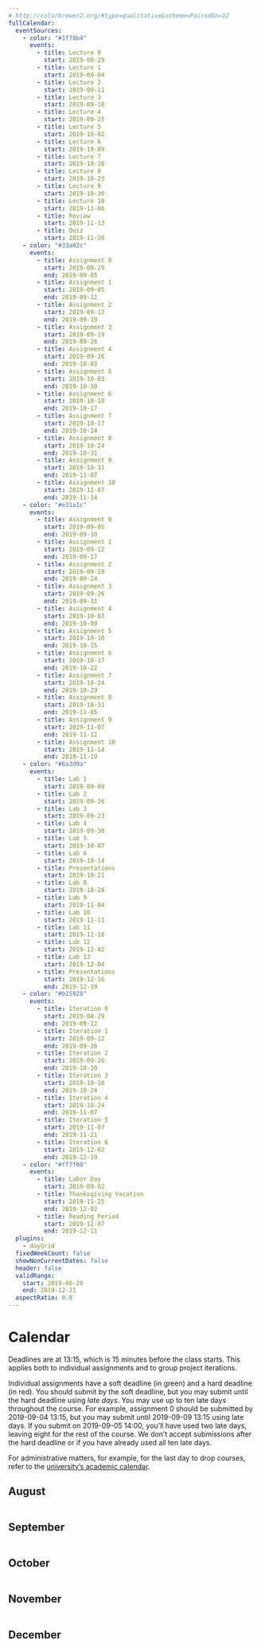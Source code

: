 ```yaml
---
# http://colorbrewer2.org/#type=qualitative&scheme=Paired&n=12
fullCalendar:
  eventSources:
    - color: "#1f78b4"
      events:
        - title: Lecture 0
          start: 2019-08-29
        - title: Lecture 1
          start: 2019-09-04
        - title: Lecture 2
          start: 2019-09-11
        - title: Lecture 3
          start: 2019-09-18
        - title: Lecture 4
          start: 2019-09-25
        - title: Lecture 5
          start: 2019-10-02
        - title: Lecture 6
          start: 2019-10-09
        - title: Lecture 7
          start: 2019-10-16
        - title: Lecture 8
          start: 2019-10-23
        - title: Lecture 9
          start: 2019-10-30
        - title: Lecture 10
          start: 2019-11-06
        - title: Review
          start: 2019-11-13
        - title: Quiz
          start: 2019-11-20
    - color: "#33a02c"
      events:
        - title: Assignment 0
          start: 2019-08-29
          end: 2019-09-05
        - title: Assignment 1
          start: 2019-09-05
          end: 2019-09-12
        - title: Assignment 2
          start: 2019-09-12
          end: 2019-09-19
        - title: Assignment 3
          start: 2019-09-19
          end: 2019-09-26
        - title: Assignment 4
          start: 2019-09-26
          end: 2019-10-03
        - title: Assignment 5
          start: 2019-10-03
          end: 2019-10-10
        - title: Assignment 6
          start: 2019-10-10
          end: 2019-10-17
        - title: Assignment 7
          start: 2019-10-17
          end: 2019-10-24
        - title: Assignment 8
          start: 2019-10-24
          end: 2019-10-31
        - title: Assignment 9
          start: 2019-10-31
          end: 2019-11-07
        - title: Assignment 10
          start: 2019-11-07
          end: 2019-11-14
    - color: "#e31a1c"
      events:
        - title: Assignment 0
          start: 2019-09-05
          end: 2019-09-10
        - title: Assignment 1
          start: 2019-09-12
          end: 2019-09-17
        - title: Assignment 2
          start: 2019-09-19
          end: 2019-09-24
        - title: Assignment 3
          start: 2019-09-26
          end: 2019-09-31
        - title: Assignment 4
          start: 2019-10-03
          end: 2019-10-08
        - title: Assignment 5
          start: 2019-10-10
          end: 2019-10-15
        - title: Assignment 6
          start: 2019-10-17
          end: 2019-10-22
        - title: Assignment 7
          start: 2019-10-24
          end: 2019-10-29
        - title: Assignment 8
          start: 2019-10-31
          end: 2019-11-05
        - title: Assignment 9
          start: 2019-11-07
          end: 2019-11-12
        - title: Assignment 10
          start: 2019-11-14
          end: 2019-11-19
    - color: "#6a3d9a"
      events:
        - title: Lab 1
          start: 2019-09-09
        - title: Lab 2
          start: 2019-09-16
        - title: Lab 3
          start: 2019-09-23
        - title: Lab 4
          start: 2019-09-30
        - title: Lab 5
          start: 2019-10-07
        - title: Lab 6
          start: 2019-10-14
        - title: Presentations
          start: 2019-10-21
        - title: Lab 8
          start: 2019-10-28
        - title: Lab 9
          start: 2019-11-04
        - title: Lab 10
          start: 2019-11-11
        - title: Lab 11
          start: 2019-11-18
        - title: Lab 12
          start: 2019-12-02
        - title: Lab 13
          start: 2019-12-04
        - title: Presentations
          start: 2019-12-16
          end: 2019-12-19
    - color: "#b15928"
      events:
        - title: Iteration 0
          start: 2019-08-29
          end: 2019-09-12
        - title: Iteration 1
          start: 2019-09-12
          end: 2019-09-26
        - title: Iteration 2
          start: 2019-09-26
          end: 2019-10-10
        - title: Iteration 3
          start: 2019-10-10
          end: 2019-10-24
        - title: Iteration 4
          start: 2019-10-24
          end: 2019-11-07
        - title: Iteration 5
          start: 2019-11-07
          end: 2019-11-21
        - title: Iteration 6
          start: 2019-12-02
          end: 2019-12-19
    - color: "#ff7f00"
      events:
        - title: Labor Day
          start: 2019-09-02
        - title: Thanksgiving Vacation
          start: 2019-11-25
          end: 2019-12-02
        - title: Reading Period
          start: 2019-12-07
          end: 2019-12-11
  plugins:
    - dayGrid
  fixedWeekCount: false
  showNonCurrentDates: false
  header: false
  validRange:
    start: 2019-08-29
    end: 2019-12-21
  aspectRatio: 0.8
---
```


Calendar
========

Deadlines are at 13:15, which is 15 minutes before the class starts. This applies both to individual assignments and to group project iterations.

Individual assignments have a soft deadline (in green) and a hard deadline (in red). You should submit by the soft deadline, but you may submit until the hard deadline using *late days*. You may use up to ten late days throughout the course. For example, assignment 0 should be submitted by 2019-09-04 13:15, but you may submit until 2019-09-09 13:15 using late days. If you submit on 2019-09-05 14:00, you’ll have used two late days, leaving eight for the rest of the course. We don’t accept submissions after the hard deadline or if you have already used all ten late days.

For administrative matters, for example, for the last day to drop courses, refer to the [university’s academic calendar](https://studentaffairs.jhu.edu/registrar/wp-content/uploads/sites/23/2017/03/FINAL.academic-calendar-2019-2020.REVISED_4.29.2019.pdf).

August
------

<div data-calendar="2019-08-01"></div>

September
---------

<div data-calendar="2019-09-01"></div>

October
-------

<div data-calendar="2019-10-01"></div>

November
--------

<div data-calendar="2019-11-01"></div>

December
--------

<div data-calendar="2019-12-01"></div>

<script src="fullcalendar-4.2.0/packages/core/main.min.js"></script>
<script src="fullcalendar-4.2.0/packages/daygrid/main.min.js"></script>
<link rel="stylesheet" type="text/css" href="fullcalendar-4.2.0/packages/core/main.min.css">
<link rel="stylesheet" type="text/css" href="fullcalendar-4.2.0/packages/daygrid/main.min.css">
<script>
document.querySelectorAll("[data-calendar]").forEach(element => {
  new FullCalendar.Calendar(element, {
    ...{{ page.fullCalendar | jsonify }},
    defaultDate: element.dataset.calendar
  }).render();
});
</script>
<style>
  [data-calendar] {
    border-radius: 3px;
    overflow: hidden;
  }
</style>
